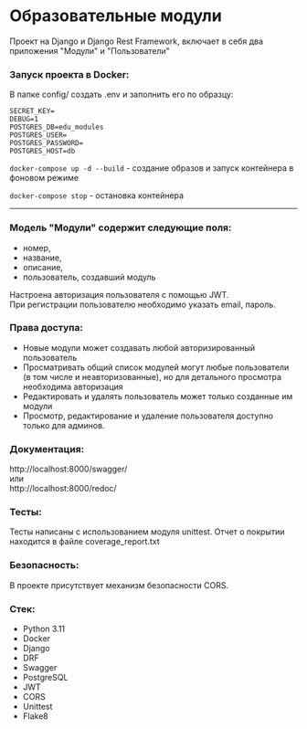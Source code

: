 # Образовательные модули

Проект на Django и Django Rest Framework, включает в себя два приложения "Модули" и "Пользователи"

### Запуск проекта в Docker:
В папке config/ создать .env и заполнить его по образцу:
```commandline
SECRET_KEY=
DEBUG=1
POSTGRES_DB=edu_modules
POSTGRES_USER=
POSTGRES_PASSWORD=
POSTGRES_HOST=db
```


`docker-compose up -d --build` - создание образов и запуск контейнера в фоновом режиме

`docker-compose stop` - остановка контейнера

<hr>

### Модель "Модули" содержит следующие поля:
- номер,
- название,
- описание,
- пользователь, создавший модуль


Настроена авторизация пользователя с помощью JWT. <br>
При регистрации пользователю необходимо указать email, пароль.

### Права доступа:
 - Новые модули может создавать любой авторизированный пользователь
 - Просматривать общий список модулей могут любые пользователи (в том числе и неавторизованные), но для детального просмотра необходима авторизация
 - Редактировать и удалять пользователь может только созданные им модули
 - Просмотр, редактирование и удаление пользователя доступно только для админов.


### Документация:
http://localhost:8000/swagger/ <br>
или <br>
http://localhost:8000/redoc/


### Тесты:
Тесты написаны с использованием модуля unittest. Отчет о покрытии находится в файле coverage_report.txt<br>


### Безопасность:
В проекте присутствует механизм безопасности CORS.


### Стек:
- Python 3.11
- Docker
- Django
- DRF
- Swagger
- PostgreSQL
- JWT
- CORS
- Unittest
- Flake8